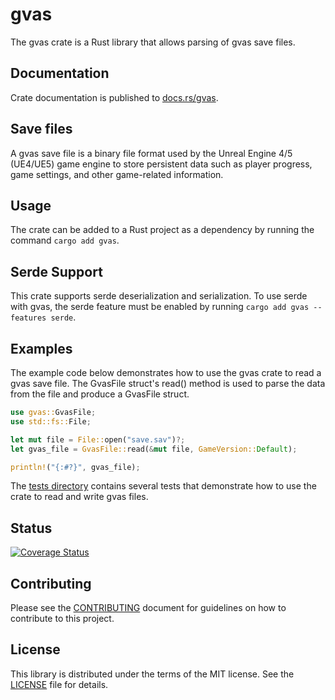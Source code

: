 # gvas

The gvas crate is a Rust library that allows parsing of gvas save files.

## Documentation

Crate documentation is published to
[docs.rs/gvas](https://docs.rs/gvas/).

## Save files

A gvas save file is a binary file format used by the Unreal Engine 4/5 (UE4/UE5) game
engine to store persistent data such as player progress, game settings, and
other game-related information.

## Usage

The crate can be added to a Rust project as a dependency by running the command
`cargo add gvas`.

## Serde Support

This crate supports serde deserialization and serialization. To use serde with
gvas, the serde feature must be enabled by running
`cargo add gvas --features serde`.

## Examples

The example code below demonstrates how to use the gvas crate to read a gvas
save file. The GvasFile struct's read() method is used to parse the data from
the file and produce a GvasFile struct.

```rust
use gvas::GvasFile;
use std::fs::File;

let mut file = File::open("save.sav")?;
let gvas_file = GvasFile::read(&mut file, GameVersion::Default);

println!("{:#?}", gvas_file);
```

The [tests directory](https://github.com/localcc/gvas/tree/main/tests) contains
several tests that demonstrate how to use the crate to read and write gvas
files.

## Status

[![Coverage Status](https://coveralls.io/repos/github/localcc/gvas/badge.svg?branch=main)](https://coveralls.io/github/localcc/gvas?branch=main)

## Contributing

Please see the [CONTRIBUTING](CONTRIBUTING.md) document for guidelines on how
to contribute to this project.

## License

This library is distributed under the terms of the MIT license. See the
[LICENSE](LICENSE) file for details.
